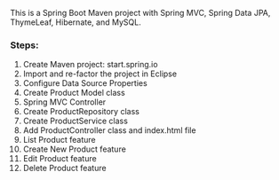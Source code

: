 This is a Spring Boot Maven project with Spring MVC, Spring Data JPA, ThymeLeaf, Hibernate, and MySQL.
### Steps:
1. Create Maven project: start.spring.io
3. Import and re-factor the project in Eclipse
4. Configure Data Source Properties
5. Create Product Model class
6. Spring MVC Controller
7. Create ProductRepository class
8. Create ProductService class
9. Add ProductController class and index.html file
10. List Product feature
11. Create New Product feature
12. Edit Product feature
13. Delete Product feature
